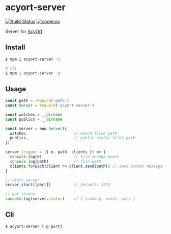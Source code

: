 # acyort-server

[![Build Status](https://travis-ci.org/acyortjs/acyort-server.svg?branch=master)](https://travis-ci.org/acyortjs/acyort-server)
[![codecov](https://codecov.io/gh/acyortjs/acyort-server/branch/master/graph/badge.svg)](https://codecov.io/gh/acyortjs/acyort-server)

Server for [AcyOrt](https://github.com/acyortjs/acyort)

## Install

```bash
$ npm i acyort-server -S

# cli
$ npm i acyort-server -g
```

## Usage

```js
const path = require('path')
const Server = require('acyort-server')

const watches = __dirname
const publics = __dirname

const server = new Server({
  watches,                    // watch files path
  publics,                    // public static files path
})

server.trigger = ({ e, path, clients }) => {
  console.log(e)              // file change event
  console.log(path)           // file path
  clients.forEach(client => client.send(path)) // send socket message to clients
}

// start server
server.start([port])          // default: 2222

// get status
console.log(server.status)    // { running, event, path }
```

## Cli

```bash
$ acyort-server [-p port]
```

